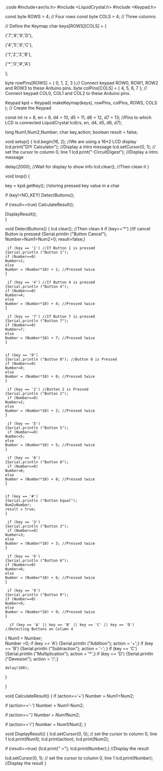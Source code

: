.code
#include<avr/io.h>
#include <LiquidCrystal.h> 
#include <Keypad.h> 

const byte ROWS = 4; // Four rows
const byte COLS = 4; // Three columns

// Define the Keymap
char keys[ROWS][COLS] = {

  {'7','8','9','D'},

  {'4','5','6','C'},

  {'1','2','3','B'},

  {'*','0','#','A'}

};

byte rowPins[ROWS] = { 0, 1, 2, 3 };// Connect keypad ROW0, ROW1, ROW2 and ROW3 to these Arduino pins.
byte colPins[COLS] = { 4, 5, 6, 7 }; // Connect keypad COL0, COL1 and COL2 to these Arduino pins.

Keypad kpd = Keypad( makeKeymap(keys), rowPins, colPins, ROWS, COLS ); //  Create the Keypad

const int rs = 8, en = 9, d4 = 10, d5 = 11, d6 = 12, d7 = 13; //Pins to which LCD is connected
LiquidCrystal lcd(rs, en, d4, d5, d6, d7);

 long Num1,Num2,Number;
 char key,action;
 boolean result = false;
 
void setup() {
  lcd.begin(16, 2); //We are using a 16*2 LCD display
  lcd.print("DIY Calculator"); //Display a intro message
  lcd.setCursor(0, 1);   // set the cursor to column 0, line 1
  lcd.print("-CircuitDigest"); //Display a intro message 

   delay(2000); //Wait for display to show info
    lcd.clear(); //Then clean it
}

void loop() {
  
key = kpd.getKey(); //storing pressed key value in a char

if (key!=NO_KEY)
DetectButtons();

if (result==true)
CalculateResult();

DisplayResult();   
}

void DetectButtons()
{ 
     lcd.clear(); //Then clean it
    if (key=='*') //If cancel Button is pressed
    {Serial.println ("Button Cancel"); Number=Num1=Num2=0; result=false;}
    
     if (key == '1') //If Button 1 is pressed
    {Serial.println ("Button 1"); 
    if (Number==0)
    Number=1;
    else
    Number = (Number*10) + 1; //Pressed twice
    }
    
     if (key == '4') //If Button 4 is pressed
    {Serial.println ("Button 4"); 
    if (Number==0)
    Number=4;
    else
    Number = (Number*10) + 4; //Pressed twice
    }
    
     if (key == '7') //If Button 7 is pressed
    {Serial.println ("Button 7");
    if (Number==0)
    Number=7;
    else
    Number = (Number*10) + 7; //Pressed twice
    } 
  

    if (key == '0')
    {Serial.println ("Button 0"); //Button 0 is Pressed
    if (Number==0)
    Number=0;
    else
    Number = (Number*10) + 0; //Pressed twice
    }
    
     if (key == '2') //Button 2 is Pressed
    {Serial.println ("Button 2"); 
     if (Number==0)
    Number=2;
    else
    Number = (Number*10) + 2; //Pressed twice
    }
    
     if (key == '5')
    {Serial.println ("Button 5"); 
     if (Number==0)
    Number=5;
    else
    Number = (Number*10) + 5; //Pressed twice
    }
    
     if (key == '8')
    {Serial.println ("Button 8"); 
     if (Number==0)
    Number=8;
    else
    Number = (Number*10) + 8; //Pressed twice
    }   
  

    if (key == '#')
    {Serial.println ("Button Equal"); 
    Num2=Number;
    result = true;
    }
    
     if (key == '3')
    {Serial.println ("Button 3"); 
     if (Number==0)
    Number=3;
    else
    Number = (Number*10) + 3; //Pressed twice
    }
    
     if (key == '6')
    {Serial.println ("Button 6"); 
    if (Number==0)
    Number=6;
    else
    Number = (Number*10) + 6; //Pressed twice
    }
    
     if (key == '9')
    {Serial.println ("Button 9");
    if (Number==0)
    Number=9;
    else
    Number = (Number*10) + 9; //Pressed twice
    }  

      if (key == 'A' || key == 'B' || key == 'C' || key == 'D') //Detecting Buttons on Column 4
  {
    Num1 = Number;    
    Number =0;
    if (key == 'A')
    {Serial.println ("Addition"); action = '+';}
     if (key == 'B')
    {Serial.println ("Subtraction"); action = '-'; }
     if (key == 'C')
    {Serial.println ("Multiplication"); action = '*';}
     if (key == 'D')
    {Serial.println ("Devesion"); action = '/';}  

    delay(100);
  }
  
}

void CalculateResult()
{
  if (action=='+')
    Number = Num1+Num2;

  if (action=='-')
    Number = Num1-Num2;

  if (action=='*')
    Number = Num1*Num2;

  if (action=='/')
    Number = Num1/Num2; 
}

void DisplayResult()
{
  lcd.setCursor(0, 0);   // set the cursor to column 0, line 1
  lcd.print(Num1); lcd.print(action); lcd.print(Num2); 
  
  if (result==true)
  {lcd.print(" ="); lcd.print(Number);} //Display the result
  
  lcd.setCursor(0, 1);   // set the cursor to column 0, line 1
  lcd.print(Number); //Display the result
}
